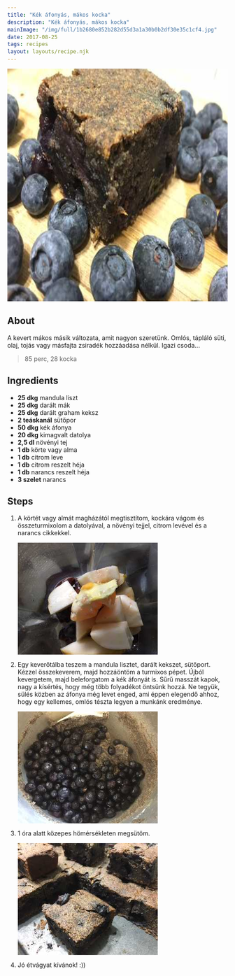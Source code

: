 ```yaml
---
title: "Kék áfonyás, mákos kocka"
description: "Kék áfonyás, mákos kocka"
mainImage: "/img/full/1b2680e852b282d55d3a1a30b0b2df30e35c1cf4.jpg"
date: 2017-08-25
tags: recipes
layout: layouts/recipe.njk
---
```

                            
<p align="center"><a href="https://cookpad.com/hu/receptek/3162024-kek-afonyas-makos-kocka" rel="Recipe source page"><img width="751" height="532" src="/img/full/1b2680e852b282d55d3a1a30b0b2df30e35c1cf4.jpg"/></a></p>

## About
<p class="mb-sm">A kevert mákos másik változata, amit nagyon szeretünk. Omlós, tápláló süti, olaj, tojás vagy másfajta zsiradék hozzáadása nélkül. Igazi csoda...</p>

> 85 perc, 28 kocka 

## Ingredients
* **25 dkg** mandula liszt
* **25 dkg** darált mák
* **25 dkg** darált graham keksz
* **2 teáskanál** sütőpor
* **50 dkg** kék áfonya
* **20 dkg** kimagvalt datolya
* **2,5 dl** növényi tej
* **1 db** körte vagy alma
* **1 db** citrom leve
* **1 db** citrom reszelt héja
* **1 db** narancs reszelt héja
* **3 szelet** narancs

## Steps

1. A körtét vagy almát magházától megtisztítom, kockára vágom és összeturmixolom a datolyával, a növényi tejjel, citrom levével és a narancs cikkekkel.
 
    <p><img width="320" height="256" align="left" src="/img/full/ad0619dda9fc2f9b90ec962edf2daa51ced33236.jpg"/></p><div style="clear: both"/>

2. Egy keverőtálba teszem a mandula lisztet, darált kekszet, sütőport. Kézzel összekeverem, majd hozzáöntöm a turmixos pépet. Újból kevergetem, majd beleforgatom a kék áfonyát is. Sűrű masszát kapok, nagy a kísértés, hogy még több folyadékot öntsünk hozzá. Ne tegyük, sülés közben az áfonya még levet enged, ami éppen elegendő ahhoz, hogy egy kellemes, omlós tészta legyen a munkánk eredménye.
 
    <p><img width="320" height="256" align="left" src="/img/full/b2b25f3895b2a569ab4abc47d3a987c906dce6b7.jpg"/></p><div style="clear: both"/>

3. 1 óra alatt közepes hömérsékleten megsütöm.
 
    <p><img width="320" height="256" align="left" src="/img/full/2ba14469c1c1a8781b147266ec711925638fbc28.jpg"/></p><div style="clear: both"/>

4. Jó étvágyat kívánok! :))
 
    <div style="clear: both"/>

